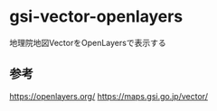 # gsi-vector-openlayers
地理院地図VectorをOpenLayersで表示する

## 参考
https://openlayers.org/
https://maps.gsi.go.jp/vector/

